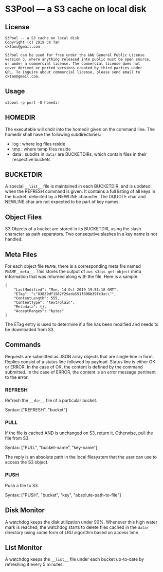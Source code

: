 # S3Pool &mdash; a S3 cache on local disk

## License

    S3Pool -- a S3 cache on local disk
    Copyright (c) 2019 CK Tan
    cktanx@gmail.com
  
    S3Pool can be used for free under the GNU General Public License
    version 3, where anything released into public must be open source,
    or under a commercial license. The commercial license does not
    cover derived or ported versions created by third parties under
    GPL. To inquire about commercial license, please send email to
    cktan@gmail.com.

## Usage

    s3pool -p port -D homedir

## HOMEDIR

The executable will chdir into the homedir given on the command line. 
The homedir shall have the following subdirectories:

+ log : where log files reside
+ tmp : where temp files reside
+ data : subdirs in `data/` are BUCKETDIRs, which contain files in
their respective buckets


## BUCKETDIR

A special `__list__` file is maintained in each BUCKETDIR, and is
updated when the REFRESH command is given. It contains a full listing
of all keys in the bucket, delimited by a NEWLINE character. The
DQUOTE char and NEWLINE char are not expected to be part of key names.


## Object Files

S3 Objects of a bucket are stored in its BUCKETDIR, using the slash
character as path separators. Two consequtive slashes in a key name is
not handled.

## Meta Files

For each object file `FNAME`, there is a corresponding meta file named
`FNAME__meta__`. This stores the output of `aws s3api get-object` meta
information that was returned along with the file. Here is a sample:

    {
        "LastModified": "Mon, 14 Oct 2019 19:51:18 GMT",
        "ETag": "\"83839df1582f29ada551f698b39fc3ac\"",
        "ContentLength": 555,
        "ContentType": "text/plain",
        "Metadata": {},
        "AcceptRanges": "bytes"
    }

The ETag entry is used to determine if a file has been modified and
needs to be downloaded from S3.

## Commands

Requests are submitted as JSON array objects that are single-line in form.
Replies consist of a status line followed by payload.  Status line is
either OK or ERROR. In the case of OK, the content is defined by the
command submitted. In the case of ERROR, the content is an error
message pertinent to the error.


### REFRESH

Refresh the `__dir__` file of a particular bucket.

Syntax: ["REFRESH", "bucket"]



### PULL 

If the file is cached AND is unchanged on S3, return it.
Otherwise, pull the file from S3.

Syntax: ["PULL", "bucket-name", "key-name"]

The reply is an absolute path in the local filesystem that the user
can use to access the S3 object.


### PUSH 

Push a file to S3.

Syntax: ["PUSH", "bucket", "key", "absolute-path-to-file"]


## Disk Monitor

A watchdog keeps the disk utilization under 90%. Whenever this high
water mark is reached, the watchdog starts to delete files cached in
the `data/` directory using some form of LRU algorithm based on access
time.

## List Monitor

A watchdog keeps the `__list__` file under each bucket up-to-date by
refreshing it every 5 minutes.

